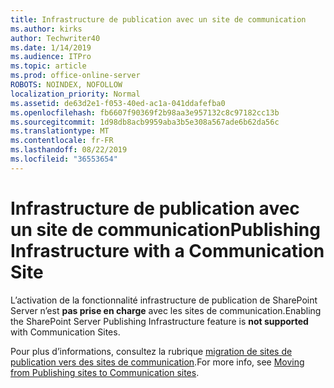 ```yaml
---
title: Infrastructure de publication avec un site de communication
ms.author: kirks
author: Techwriter40
ms.date: 1/14/2019
ms.audience: ITPro
ms.topic: article
ms.prod: office-online-server
ROBOTS: NOINDEX, NOFOLLOW
localization_priority: Normal
ms.assetid: de63d2e1-f053-40ed-ac1a-041ddafefba0
ms.openlocfilehash: fb6607f90369f2b98aa3e957132c8c97182cc13b
ms.sourcegitcommit: 1d98db8acb9959aba3b5e308a567ade6b62da56c
ms.translationtype: MT
ms.contentlocale: fr-FR
ms.lasthandoff: 08/22/2019
ms.locfileid: "36553654"
---
```

# <a name="publishing-infrastructure-with-a-communication-site"></a><span data-ttu-id="534eb-102">Infrastructure de publication avec un site de communication</span><span class="sxs-lookup"><span data-stu-id="534eb-102">Publishing Infrastructure with a Communication Site</span></span>


<span data-ttu-id="534eb-103">L’activation de la fonctionnalité infrastructure de publication de SharePoint Server n’est **pas prise en charge** avec les sites de communication.</span><span class="sxs-lookup"><span data-stu-id="534eb-103">Enabling the SharePoint Server Publishing Infrastructure feature is **not supported** with Communication Sites.</span></span> 
  
<span data-ttu-id="534eb-104">Pour plus d’informations, consultez la rubrique [migration de sites de publication vers des sites de communication](https://docs.microsoft.com/sharepoint/publishing-sites-classic-to-modern-experience).</span><span class="sxs-lookup"><span data-stu-id="534eb-104">For more info, see [Moving from Publishing sites to Communication sites](https://docs.microsoft.com/sharepoint/publishing-sites-classic-to-modern-experience).</span></span> 
  

